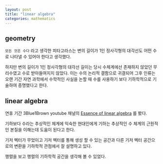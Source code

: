 ```yaml
---
layout: post
title: "linear algebra"
categories: mathematics
---
```


## geometry

`모든 것은 수다` 라고 생각한 피타고라스는 변의 길이가 1인 정사각형의 대각선도 어떤 수로 나타낼 수 있어야 한다고 생각했다.

하지만 변의 길이가 1인 정사각형의 대각선 길이는 당시 수체계에선 존재하지 않았던 무리수였고 수로 받아들여지지 않았다. 이는 수의 논리적 결함으로 귀결되어 그후 인류는 오랜 기간 자연 과학에서 수학적인 사실을 논할 때 수를 사용하기 보다 기하학적으로 기술하여 증명했다고 한다.  
  

## linear algebra  

연휴 기간 3Blue1Brown youtube 채널의 [Essence of linear algebra](https://www.youtube.com/watch?v=fNk_zzaMoSs&list=PLZHQObOWTQDPD3MizzM2xVFitgF8hE_ab&index=2&ab_channel=3Blue1Brown) 를 봤다.

<!-- begin_excerpt -->

기하보다 수라는 추상적인 체계에 익숙한 현대인에게 기하는 추상적인 수 체계의 근원적인 본질을 이해는데 도움이 된다고 한다.

<!-- end_excerpt -->

기저 벡터가 무었이고 기저 벡터를 통해 생성 할 수 있는 공간과 다른 기저 벡터 공간으로의 변환을 기하학적 관점에서 잘 설명하고 있다.

행렬을 보고 행렬의 기하학적 공간을 생각해 볼 수 있었다.

















































